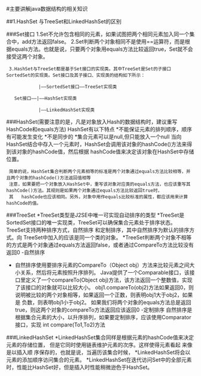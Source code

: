 #主要讲解java数据结构的相关知识

##1.HashSet 与TreeSet和LinkedHashSet的区别

  ###Set接口
     1.Set不允许包含相同的元素，如果试图把两个相同元素加入同一个集合中，add方法返回false。
     2.Set判断两个对象相同不是使用==运算符，而是根据equals方法。也就是说，只要两个对象用equals方法比较返回true，Set就不会接受这两个对象。

     3.HashSet与TreeSet都是基于Set接口的实现类。其中TreeSet是Set的子接口SortedSet的实现类。Set接口及其子接口、实现类的结构如下所示：

                |——SortedSet接口——TreeSet实现类

       Set接口——|——HashSet实现类                

                |——LinkedHashSet实现类
  
  ###HashSet(需要注意的是，凡是对象放入Hash的数据结构时，建议重写HashCode和equals方法)
  HashSet有以下特点
  *不能保证元素的排列顺序，顺序有可能发生变化
  *不是同步的 
  *集合元素可以是null,但只能放入一个null
     当向HashSet结合中存入一个元素时，HashSet会调用该对象的hashCode()方法来得到该对象的hashCode值，然后根据 hashCode值来决定该对象在HashSet中存储位置。

     简单的说，HashSet集合判断两个元素相等的标准是两个对象通过equals方法比较相等，并且两个对象的hashCode()方法返回值相等
     注意，如果要把一个对象放入HashSet中，重写该对象对应类的equals方法，也应该重写其hashCode()方法。其规则是如果两个对象通过equals方法比较返回true时，
     其   hashCode也应该相同。另外，对象中用作equals比较标准的属性，都应该用来计算 hashCode的值。
  
  ###TreeSet
  *TreeSet类型是J2SE中唯一可实现自动排序的类型
  *TreeSet是SortedSet接口的唯一实现类，TreeSet可以确保集合元素处于排序状态。TreeSet支持两种排序方式，自然排序 和定制排序，其中自然排序为默认的排序方式。向  TreeSet中加入的应该是同一个类的对象。
  *TreeSet判断两个对象不相等的方式是两个对象通过equals方法返回false，或者通过CompareTo方法比较没有返回0
 -自然排序
  * 自然排序使用要排序元素的CompareTo（Object obj）方法来比较元素之间大小关系，然后将元素按照升序排列。
    Java提供了一个Comparable接口，该接口里定义了一个compareTo(Object obj)方法，该方法返回一个整数值，实现了该接口的对象就可以比较大小。
    obj1.compareTo(obj2)方法如果返回0，则说明被比较的两个对象相等，如果返回一个正数，则表明obj1大于obj2，如果是 负数，则表明obj1小于obj2。
    如果我们将两个对象的equals方法总是返回true，则这两个对象的compareTo方法返回应该返回0
 -定制排序
    自然排序是根据集合元素的大小，以升序排列，如果要定制排序，应该使用Comparator接口，实现 int compare(To1,To2)方法
    
  ###LinkedHashSet
  *LinkedHashSet集合同样是根据元素的hashCode值来决定元素的存储位置，
  但是它同时使用链表维护元素的次序。这样使得元素看起 来像是以插入顺 序保存的，也就是说，当遍历该集合时候，
  *LinkedHashSet将会以元素的添加顺序访问集合的元素。
  *LinkedHashSet在迭代访问Set中的全部元素时，性能比HashSet好，但是插入时性能稍微逊色于HashSet。
